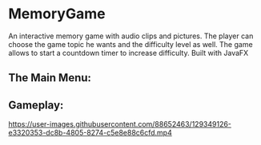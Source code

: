 # MemoryGame
An interactive memory game with audio clips and pictures. The player can choose the game topic he wants and the difficulty level as well. The game allows to start a countdown timer to increase difficulty. Built with JavaFX

## The Main Menu:

## Gameplay:
https://user-images.githubusercontent.com/88652463/129349126-e3320353-dc8b-4805-8274-c5e8e88c6cfd.mp4

